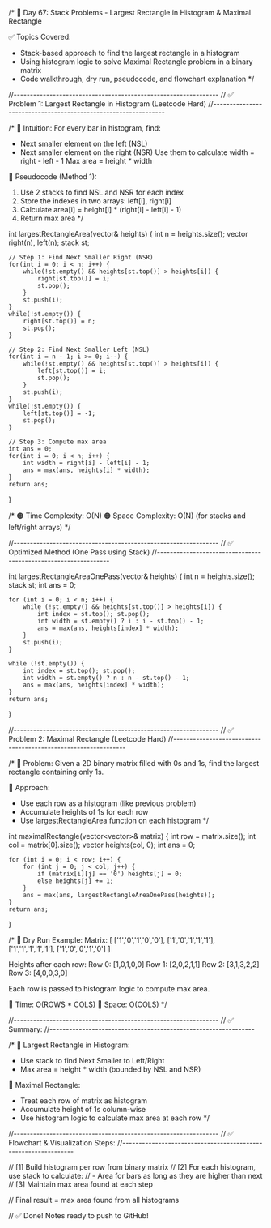 /*
🔵 Day 67: Stack Problems - Largest Rectangle in Histogram & Maximal Rectangle

✅ Topics Covered:
- Stack-based approach to find the largest rectangle in a histogram
- Using histogram logic to solve Maximal Rectangle problem in a binary matrix
- Code walkthrough, dry run, pseudocode, and flowchart explanation
*/

//---------------------------------------------------------------
// ✅ Problem 1: Largest Rectangle in Histogram (Leetcode Hard)
//---------------------------------------------------------------

/*
🔸 Intuition:
For every bar in histogram, find:
- Next smaller element on the left (NSL)
- Next smaller element on the right (NSR)
Use them to calculate width = right - left - 1
Max area = height * width

🔸 Pseudocode (Method 1):
1. Use 2 stacks to find NSL and NSR for each index
2. Store the indexes in two arrays: left[i], right[i]
3. Calculate area[i] = height[i] * (right[i] - left[i] - 1)
4. Return max area
*/

int largestRectangleArea(vector<int>& heights) {
    int n = heights.size();
    vector<int> right(n), left(n);
    stack<int> st;

    // Step 1: Find Next Smaller Right (NSR)
    for(int i = 0; i < n; i++) {
        while(!st.empty() && heights[st.top()] > heights[i]) {
            right[st.top()] = i;
            st.pop();
        }
        st.push(i);
    }
    while(!st.empty()) {
        right[st.top()] = n;
        st.pop();
    }

    // Step 2: Find Next Smaller Left (NSL)
    for(int i = n - 1; i >= 0; i--) {
        while(!st.empty() && heights[st.top()] > heights[i]) {
            left[st.top()] = i;
            st.pop();
        }
        st.push(i);
    }
    while(!st.empty()) {
        left[st.top()] = -1;
        st.pop();
    }

    // Step 3: Compute max area
    int ans = 0;
    for(int i = 0; i < n; i++) {
        int width = right[i] - left[i] - 1;
        ans = max(ans, heights[i] * width);
    }
    return ans;
}

/*
🟠 Time Complexity: O(N)
🟠 Space Complexity: O(N) (for stacks and left/right arrays)
*/

//---------------------------------------------------------------
// ✅ Optimized Method (One Pass using Stack)
//---------------------------------------------------------------

int largestRectangleAreaOnePass(vector<int>& heights) {
    int n = heights.size();
    stack<int> st;
    int ans = 0;

    for (int i = 0; i < n; i++) {
        while (!st.empty() && heights[st.top()] > heights[i]) {
            int index = st.top(); st.pop();
            int width = st.empty() ? i : i - st.top() - 1;
            ans = max(ans, heights[index] * width);
        }
        st.push(i);
    }

    while (!st.empty()) {
        int index = st.top(); st.pop();
        int width = st.empty() ? n : n - st.top() - 1;
        ans = max(ans, heights[index] * width);
    }
    return ans;
}


//---------------------------------------------------------------
// ✅ Problem 2: Maximal Rectangle (Leetcode Hard)
//---------------------------------------------------------------

/*
🔸 Problem:
Given a 2D binary matrix filled with 0s and 1s, find the largest rectangle containing only 1s.

🔸 Approach:
- Use each row as a histogram (like previous problem)
- Accumulate heights of 1s for each row
- Use largestRectangleArea function on each histogram
*/

int maximalRectangle(vector<vector<char>>& matrix) {
    int row = matrix.size();
    int col = matrix[0].size();
    vector<int> heights(col, 0);
    int ans = 0;

    for (int i = 0; i < row; i++) {
        for (int j = 0; j < col; j++) {
            if (matrix[i][j] == '0') heights[j] = 0;
            else heights[j] += 1;
        }
        ans = max(ans, largestRectangleAreaOnePass(heights));
    }
    return ans;
}

/*
🔸 Dry Run Example:
Matrix:
[
 ['1','0','1','0','0'],
 ['1','0','1','1','1'],
 ['1','1','1','1','1'],
 ['1','0','0','1','0']
]

Heights after each row:
Row 0: [1,0,1,0,0]
Row 1: [2,0,2,1,1]
Row 2: [3,1,3,2,2]
Row 3: [4,0,0,3,0]

Each row is passed to histogram logic to compute max area.

🔸 Time: O(ROWS * COLS)
🔸 Space: O(COLS)
*/

//---------------------------------------------------------------
// ✅ Summary:
//---------------------------------------------------------------

/*
🔹 Largest Rectangle in Histogram:
- Use stack to find Next Smaller to Left/Right
- Max area = height * width (bounded by NSL and NSR)

🔹 Maximal Rectangle:
- Treat each row of matrix as histogram
- Accumulate height of 1s column-wise
- Use histogram logic to calculate max area at each row
*/

//---------------------------------------------------------------
// ✅ Flowchart & Visualization Steps:
//---------------------------------------------------------------

// [1] Build histogram per row from binary matrix
// [2] For each histogram, use stack to calculate:
//      - Area for bars as long as they are higher than next
// [3] Maintain max area found at each step

// Final result = max area found from all histograms

// ✅ Done! Notes ready to push to GitHub!
